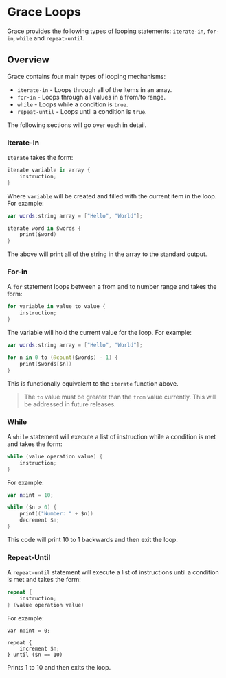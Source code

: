 # Grace Loops

Grace provides the following types of looping statements: `iterate-in`, `for-in`, `while` and `repeat-until`.

## Overview

Grace contains four main types of looping mechanisms:

* `iterate-in` - Loops through all of the items in an array.
* `for-in` - Loops through all values in a from/to range.
* `while` - Loops while a condition is `true`.
* `repeat-until` - Loops until a condition is `true`.

The following sections will go over each in detail.

### Iterate-In

`Iterate` takes the form:

```swift
iterate variable in array {
	instruction;
}
```

Where `variable` will be created and filled with the current item in the loop. For example:

```swift
var words:string array = ["Hello", "World"];

iterate word in $words {
	print($word)
}
```

The above will print all of the string in the array to the standard output.

### For-in

A `for` statement loops between a from and to number range and takes the form:

```swift
for variable in value to value {
	instruction;
}
```

The variable will hold the current value for the loop. For example:

```swift
var words:string array = ["Hello", "World"];

for n in 0 to (@count($words) - 1) {
	print($words[$n])
}
```

This is functionally equivalent to the `iterate` function above.

>  The `to` value must be greater than the `from` value currently. This will be addressed in future releases.

### While

A `while` statement will execute a list of instruction while a condition is met and takes the form:

```swift
while (value operation value) {
	instruction;
}
```

For example:


```swift
var n:int = 10;

while ($n > 0) {
	print(("Number: " + $n))
	decrement $n;
}
```

This code will print 10 to 1 backwards and then exit the loop.

### Repeat-Until

A `repeat-until` statement will execute a list of instructions until a condition is met and takes the form:

```swift
repeat {
	instruction;
} (value operation value)
```

For example:

```
var n:int = 0;

repeat {
	increment $n;
} until ($n == 10)
```

Prints 1 to 10 and then exits the loop.
